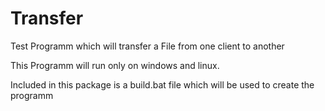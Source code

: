 # Transfer
Test Programm which will transfer a File from one client to another 

This Programm will run only on windows and linux.

Included in this package is a build.bat file which will be used to create the programm


